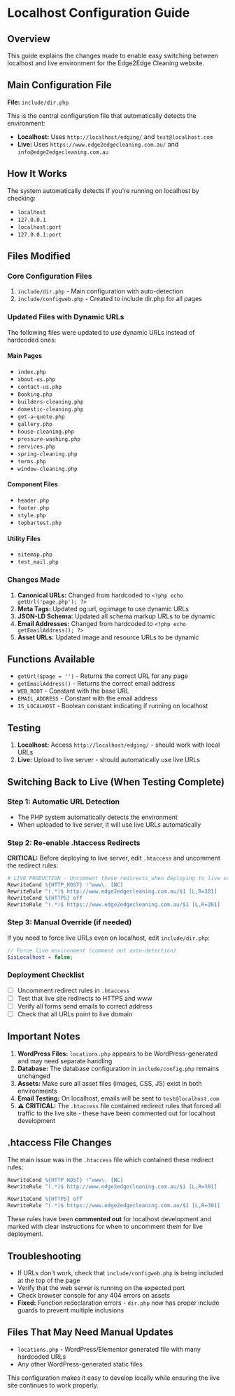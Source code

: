 # Localhost Configuration Guide

## Overview
This guide explains the changes made to enable easy switching between localhost and live environment for the Edge2Edge Cleaning website.

## Main Configuration File
**File:** `include/dir.php`

This is the central configuration file that automatically detects the environment:
- **Localhost:** Uses `http://localhost/edging/` and `test@localhost.com`
- **Live:** Uses `https://www.edge2edgecleaning.com.au/` and `info@edge2edgecleaning.com.au`

## How It Works
The system automatically detects if you're running on localhost by checking:
- `localhost`
- `127.0.0.1`
- `localhost:port`
- `127.0.0.1:port`

## Files Modified

### Core Configuration Files
1. `include/dir.php` - Main configuration with auto-detection
2. `include/configweb.php` - Created to include dir.php for all pages

### Updated Files with Dynamic URLs
The following files were updated to use dynamic URLs instead of hardcoded ones:

#### Main Pages
- `index.php`
- `about-us.php`
- `contact-us.php`
- `Booking.php`
- `builders-cleaning.php`
- `domestic-cleaning.php`
- `get-a-quote.php`
- `gallery.php`
- `house-cleaning.php`
- `pressure-washing.php`
- `services.php`
- `spring-cleaning.php`
- `terms.php`
- `window-cleaning.php`

#### Component Files
- `header.php`
- `footer.php`
- `style.php`
- `topbartest.php`

#### Utility Files
- `sitemap.php`
- `test_mail.php`

### Changes Made
1. **Canonical URLs:** Changed from hardcoded to `<?php echo getUrl('page.php'); ?>`
2. **Meta Tags:** Updated og:url, og:image to use dynamic URLs
3. **JSON-LD Schema:** Updated all schema markup URLs to be dynamic
4. **Email Addresses:** Changed from hardcoded to `<?php echo getEmailAddress(); ?>`
5. **Asset URLs:** Updated image and resource URLs to be dynamic

## Functions Available
- `getUrl($page = '')` - Returns the correct URL for any page
- `getEmailAddress()` - Returns the correct email address
- `WEB_ROOT` - Constant with the base URL
- `EMAIL_ADDRESS` - Constant with the email address
- `IS_LOCALHOST` - Boolean constant indicating if running on localhost

## Testing
1. **Localhost:** Access `http://localhost/edging/` - should work with local URLs
2. **Live:** Upload to live server - should automatically use live URLs

## Switching Back to Live (When Testing Complete)

### Step 1: Automatic URL Detection
- The PHP system automatically detects the environment
- When uploaded to live server, it will use live URLs automatically

### Step 2: Re-enable .htaccess Redirects
**CRITICAL:** Before deploying to live server, edit `.htaccess` and uncomment the redirect rules:

```apache
# LIVE PRODUCTION - Uncomment these redirects when deploying to live server
RewriteCond %{HTTP_HOST} !^www\. [NC]
RewriteRule ^(.*)$ http://www.edge2edgecleaning.com.au/$1 [L,R=301]
RewriteCond %{HTTPS} off
RewriteRule ^(.*)$ https://www.edge2edgecleaning.com.au/$1 [L,R=301]
```

### Step 3: Manual Override (if needed)
If you need to force live URLs even on localhost, edit `include/dir.php`:
```php
// Force live environment (comment out auto-detection)
$isLocalhost = false;
```

### Deployment Checklist
- [ ] Uncomment redirect rules in `.htaccess`
- [ ] Test that live site redirects to HTTPS and www
- [ ] Verify all forms send emails to correct address
- [ ] Check that all URLs point to live domain

## Important Notes
1. **WordPress Files:** `locations.php` appears to be WordPress-generated and may need separate handling
2. **Database:** The database configuration in `include/config.php` remains unchanged
3. **Assets:** Make sure all asset files (images, CSS, JS) exist in both environments
4. **Email Testing:** On localhost, emails will be sent to `test@localhost.com`
5. **⚠️ CRITICAL:** The `.htaccess` file contained redirect rules that forced all traffic to the live site - these have been commented out for localhost development

## .htaccess File Changes
The main issue was in the `.htaccess` file which contained these redirect rules:
```apache
RewriteCond %{HTTP_HOST} !^www\. [NC]
RewriteRule ^(.*)$ http://www.edge2edgecleaning.com.au/$1 [L,R=301]

RewriteCond %{HTTPS} off
RewriteRule ^(.*)$ https://www.edge2edgecleaning.com.au/$1 [L,R=301]
```

These rules have been **commented out** for localhost development and marked with clear instructions for when to uncomment them for live deployment.

## Troubleshooting
- If URLs don't work, check that `include/configweb.php` is being included at the top of the page
- Verify that the web server is running on the expected port
- Check browser console for any 404 errors on assets
- **Fixed:** Function redeclaration errors - `dir.php` now has proper include guards to prevent multiple inclusions

## Files That May Need Manual Updates
- `locations.php` - WordPress/Elementor generated file with many hardcoded URLs
- Any other WordPress-generated static files

This configuration makes it easy to develop locally while ensuring the live site continues to work properly.